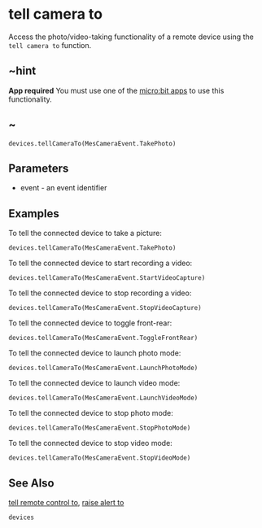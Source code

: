 # tell camera to

Access the photo/video-taking functionality of a remote device using the `tell camera to` function.

## ~hint

**App required** You must use one of the [micro:bit apps](https://microbit.org/guide/mobile/) to use this functionality.

## ~

```sig
devices.tellCameraTo(MesCameraEvent.TakePhoto)
```

## Parameters

* event - an event identifier

## Examples

To tell the connected device to take a picture:

```blocks
devices.tellCameraTo(MesCameraEvent.TakePhoto)
```

To tell the connected device to start recording a video:

```blocks
devices.tellCameraTo(MesCameraEvent.StartVideoCapture)
```

To tell the connected device to stop recording a video:

```blocks
devices.tellCameraTo(MesCameraEvent.StopVideoCapture)
```

To tell the connected device to toggle front-rear:

```blocks
devices.tellCameraTo(MesCameraEvent.ToggleFrontRear)
```

To tell the connected device to launch photo mode:

```blocks
devices.tellCameraTo(MesCameraEvent.LaunchPhotoMode)
```

To tell the connected device to launch video mode:

```blocks
devices.tellCameraTo(MesCameraEvent.LaunchVideoMode)
```

To tell the connected device to stop photo mode:

```blocks
devices.tellCameraTo(MesCameraEvent.StopPhotoMode)
```

To tell the connected device to stop video mode:

```blocks
devices.tellCameraTo(MesCameraEvent.StopVideoMode)
```

## See Also

[tell remote control to](/reference/devices/tell-remote-control-to), [raise alert to](/reference/devices/raise-alert-to)

```package
devices
```